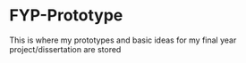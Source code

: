 # FYP-Prototype
This is where my prototypes and basic ideas for my final year project/dissertation are stored
